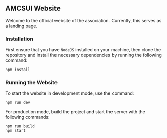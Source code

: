 ## AMCSUI Website
Welcome to the official website of the association. Currently, this serves as a landing page.

### Installation
First ensure that you have `NodeJS` installed on your machine,
then clone the repository and install the necessary dependencies by running the following command:
```
npm install
```

### Running the Website
To start the website in development mode, use the command:
```
npm run dev
```

For production mode, build the project and start the server with the following commands:
```
npm run build
npm start
```
